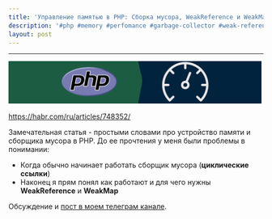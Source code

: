 ```yaml
---
title: 'Управление памятью в PHP: Сборка мусора, WeakReference и WeakMap'
description: '#php #memory #perfomance #garbage-collector #weak-reference #weak-map'
layout: post
---
```

---

<img src="/assets/2024-07-29-php-inspecting-opcodes-header.jpg" alt="PHP Performance" width="500">

https://habr.com/ru/articles/748352/

Замечательная статья - простыми словами про устройство памяти и сборщика мусора в PHP.
До ее прочтения у меня были проблемы в понимании:
- Когда обычно начинает работать сборщик мусора (**циклические ссылки**)
- Наконец я прям понял как работают и для чего нужны **WeakReference** и **WeakMap**

Обсуждение и [пост в моем телеграм канале](https://t.me/programming_ionov/8).
